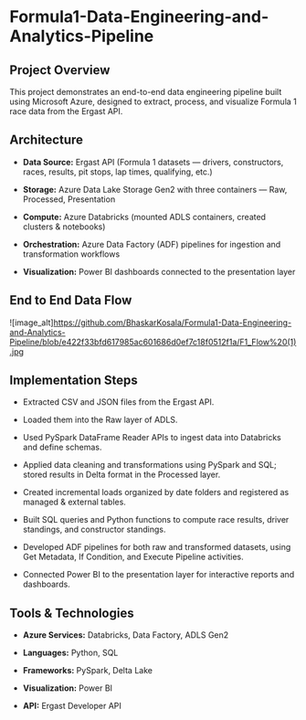# Formula1-Data-Engineering-and-Analytics-Pipeline

## Project Overview

This project demonstrates an end-to-end data engineering pipeline built using Microsoft Azure, designed to extract, process, and visualize Formula 1 race data from the Ergast API.

## Architecture

- **Data Source:** Ergast API (Formula 1 datasets — drivers, constructors, races, results, pit stops, lap times, qualifying, etc.)

- **Storage:** Azure Data Lake Storage Gen2 with three containers — Raw, Processed, Presentation

- **Compute:** Azure Databricks (mounted ADLS containers, created clusters & notebooks)

- **Orchestration:** Azure Data Factory (ADF) pipelines for ingestion and transformation workflows

- **Visualization:** Power BI dashboards connected to the presentation layer

## End to End Data Flow

![image_alt]https://github.com/BhaskarKosala/Formula1-Data-Engineering-and-Analytics-Pipeline/blob/e422f33bfd617985ac601686d0ef7c18f0512f1a/F1_Flow%20(1).jpg


## Implementation Steps

- Extracted CSV and JSON files from the Ergast API.

- Loaded them into the Raw layer of ADLS.

- Used PySpark DataFrame Reader APIs to ingest data into Databricks and define schemas.

- Applied data cleaning and transformations using PySpark and SQL; stored results in Delta format in the Processed layer.

- Created incremental loads organized by date folders and registered as managed & external tables.

- Built SQL queries and Python functions to compute race results, driver standings, and constructor standings.

- Developed ADF pipelines for both raw and transformed datasets, using Get Metadata, If Condition, and Execute Pipeline activities.

- Connected Power BI to the presentation layer for interactive reports and dashboards.

## Tools & Technologies

- **Azure Services:** Databricks, Data Factory, ADLS Gen2

- **Languages:** Python, SQL

- **Frameworks:** PySpark, Delta Lake

- **Visualization:** Power BI

- **API:** Ergast Developer API
